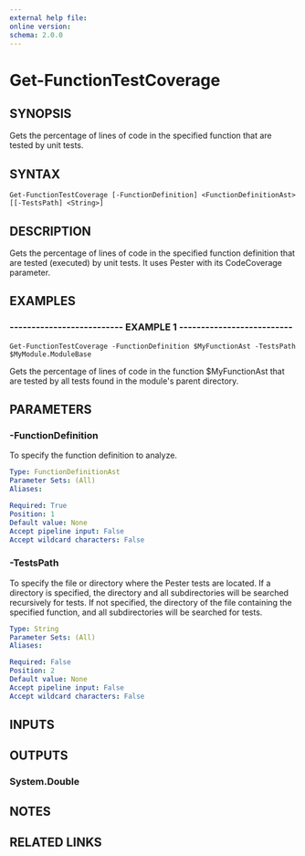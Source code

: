 ```yaml
---
external help file: 
online version: 
schema: 2.0.0
---
```


# Get-FunctionTestCoverage

## SYNOPSIS
Gets the percentage of lines of code in the specified function that are tested by unit tests.

## SYNTAX

```
Get-FunctionTestCoverage [-FunctionDefinition] <FunctionDefinitionAst> [[-TestsPath] <String>]
```

## DESCRIPTION
Gets the percentage of lines of code in the specified function definition that are tested (executed) by unit tests.
It uses Pester with its CodeCoverage parameter.

## EXAMPLES

### -------------------------- EXAMPLE 1 --------------------------
```
Get-FunctionTestCoverage -FunctionDefinition $MyFunctionAst -TestsPath $MyModule.ModuleBase
```

Gets the percentage of lines of code in the function $MyFunctionAst that are tested by all tests found in the module's parent directory.

## PARAMETERS

### -FunctionDefinition
To specify the function definition to analyze.

```yaml
Type: FunctionDefinitionAst
Parameter Sets: (All)
Aliases: 

Required: True
Position: 1
Default value: None
Accept pipeline input: False
Accept wildcard characters: False
```

### -TestsPath
To specify the file or directory where the Pester tests are located.
If a directory is specified, the directory and all subdirectories will be searched recursively for tests.
If not specified, the directory of the file containing the specified function, and all subdirectories will be searched for tests.

```yaml
Type: String
Parameter Sets: (All)
Aliases: 

Required: False
Position: 2
Default value: None
Accept pipeline input: False
Accept wildcard characters: False
```

## INPUTS

## OUTPUTS

### System.Double

## NOTES

## RELATED LINKS


